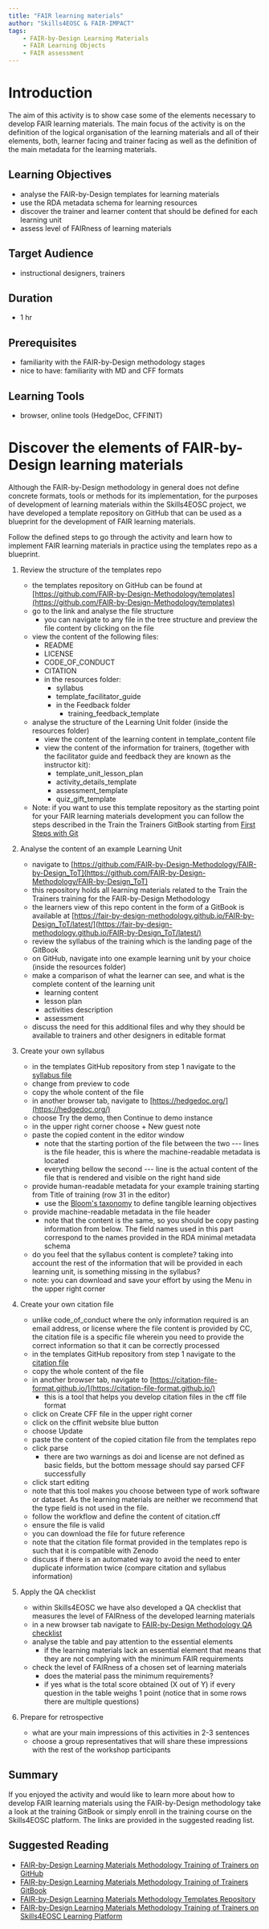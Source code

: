 ```yaml
---
title: "FAIR learning materials"
author: "Skills4EOSC & FAIR-IMPACT"
tags: 
    - FAIR-by-Design Learning Materials
    - FAIR Learning Objects
    - FAIR assessment
---
```


# Introduction

The aim of this activity is to show case some of the elements necessary to develop FAIR learning materials. The main focus of the activity is on the definition of the logical organisation of the learning materials and all of their elements, both, learner facing and trainer facing as well as the definition of the main metadata for the learning materials.

## Learning Objectives

- analyse the FAIR-by-Design templates for learning materials
- use the RDA metadata schema for learning resources
- discover the trainer and learner content that should be defined for each learning unit
- assess level of FAIRness of learning materials

## Target Audience

- instructional designers, trainers

## Duration

- 1 hr

## Prerequisites

- familiarity with the FAIR-by-Design methodology stages
- nice to have: familiarity with MD and CFF formats

## Learning Tools

- browser, online tools (HedgeDoc, CFFINIT)

# Discover the elements of FAIR-by-Design learning materials

Although the FAIR-by-Design methodology in general does not define concrete formats, tools or methods for its implementation, for the purposes of development of learning materials within the Skills4EOSC project, we have developed a template repository on GitHub that can be used as a blueprint for the development of FAIR learning materials.  

Follow the defined steps to go through the activity and learn how to implement FAIR learning materials in practice using the templates repo as a blueprint.

1. Review the structure of the templates repo
    - the templates repository on GitHub can be found at [https://github.com/FAIR-by-Design-Methodology/templates](https://github.com/FAIR-by-Design-Methodology/templates)
    - go to the link and analyse the file structure
        - you can navigate to any file in the tree structure and preview the file content by clicking on the file
    - view the content of the following files:
        - README
        - LICENSE
        - CODE_OF_CONDUCT
        - CITATION
        - in the resources folder: 
            - syllabus
            - template_facilitator_guide
            - in the Feedback folder 
                - training_feedback_template
    - analyse the structure of the Learning Unit folder (inside the resources folder)
        - view the content of the learning content in template_content file
        - view the content of the information for trainers, (together with the facilitator guide and feedback they are known as the instructor kit):
            - template_unit_lesson_plan
            - activity_details_template
            - assessment_template
            - quiz_gift_template
    - Note: if you want to use this template repository as the starting point for your FAIR learning materials development you can follow the steps described in the Train the Trainers GitBook starting from [First Steps with Git](https://fair-by-design-methodology.github.io/FAIR-by-Design_ToT/latest/Stage%204%20%E2%80%93%20Produce/08-Development%20Tools/08-Introduction%20to%20Markdown%20and%20Git/#activity-first-steps-with-git)

2. Analyse the content of an example Learning Unit
    - navigate to [https://github.com/FAIR-by-Design-Methodology/FAIR-by-Design_ToT](https://github.com/FAIR-by-Design-Methodology/FAIR-by-Design_ToT)
    - this repository holds all learning materials related to the Train the Trainers training for the FAIR-by-Design Methodology
    - the learners view of this repo content in the form of a GitBook is available at [https://fair-by-design-methodology.github.io/FAIR-by-Design_ToT/latest/](https://fair-by-design-methodology.github.io/FAIR-by-Design_ToT/latest/)
    - review the syllabus of the training which is the landing page of the GitBook
    - on GitHub, navigate into one example learning unit by your choice (inside the resources folder)
    - make a comparison of what the learner can see, and what is the complete content of the learning unit
        - learning content
        - lesson plan
        - activities description
        - assessment
    - discuss the need for this additional files and why they should be available to trainers and other designers in editable format

2. Create your own syllabus
    - in the templates GitHub repository from step 1 navigate to the [syllabus file](https://github.com/FAIR-by-Design-Methodology/templates/blob/main/resources/syllabus.md)
    - change from preview to code 
    - copy the whole content of the file
    - in another browser tab, navigate to [https://hedgedoc.org/](https://hedgedoc.org/)
    - choose Try the demo, then Continue to demo instance
    - in the upper right corner choose + New guest note
    - paste the copied content in the editor window
        - note that the starting portion of the file between the two --- lines is the file header, this is where the machine-readable metadata is located
        - everything bellow the second --- line is the actual content of the file that is rendered and visible on the right hand side
    - provide human-readable metadata for your example training starting from Title of training (row 31 in the editor)
        - use the [Bloom's taxonomy](https://fair-by-design-methodology.github.io/FAIR-by-Design_ToT/latest/Stage%201%20%E2%80%93%20Prepare/02-Preparing%20FAIR%20Learning%20Objects/02-Preparing%20FAIR%20Learning%20Objects_cont/#defining-learning-objectives) to define tangible learning objectives
    - provide machine-readable metadata in the file header
        - note that the content is the same, so you should be copy pasting information from below. The field names used in this part correspond to the names provided in the RDA minimal metadata schema
    - do you feel that the syllabus content is complete? taking into account the rest of the information that will be provided in each learning unit, is something missing in the syllabus?
    - note: you can download and save your effort by using the Menu in the upper right corner

4. Create your own citation file
    - unlike code_of_conduct where the only information required is an email address, or license where the file content is provided by CC, the citation file is a specific file wherein you need to provide the correct information so that it can be correctly processed
    - in the templates GitHub repository from step 1 navigate to the [citation file](https://github.com/FAIR-by-Design-Methodology/templates/blob/main/CITATION.cff)
    - copy the whole content of the file
    - in another browser tab, navigate to [https://citation-file-format.github.io/](https://citation-file-format.github.io/) 
        - this is a tool that helps you develop citation files in the cff file format
    - click on Create CFF file in the upper right corner
    - click on the cffinit website blue button
    - choose Update
    - paste the content of the copied citation file from the templates repo
    - click parse
        - there are two warnings as doi and license are not defined as basic fields, but the bottom message should say parsed CFF successfully
    - click start editing
    - note that this tool makes you choose between type of work software or dataset. As the learning materials are neither we recommend that the type field is not used in the file.
    - follow the workflow and define the content of citation.cff
    - ensure the file is valid
    - you can download the file for future reference
    - note that the citation file format provided in the templates repo is such that it is compatible with Zenodo
    - discuss if there is an automated way to avoid the need to enter duplicate information twice (compare citation and syllabus information)

4. Apply the QA checklist
    - within Skills4EOSC we have also developed a QA checklist that measures the level of FAIRness of the developed learning materials
    - in a new browser tab navigate to [FAIR-by-Design Methodology QA checklist](https://fair-by-design-methodology.github.io/FAIR-by-Design_ToT/latest/Stage%206%20%E2%80%93%20Verify/19-Final%20QA%20check/19-finalQA/#fair-by-design-methodology-qa-checklist)
    - analyse the table and pay attention to the essential elements
        - if the learning materials lack an essential element that means that they are not complying with the minimum FAIR requirements
    - check the level of FAIRness of a chosen set of learning materials
        - does the material pass the minimum requirements?
        - if yes what is the total score obtained (X out of Y) if every question in the table weighs 1 point (notice that in some rows there are multiple questions) 

5. Prepare for retrospective
    - what are your main impressions of this activities in 2-3 sentences
    - choose a group representatives that will share these impressions with the rest of the workshop participants


## Summary

If you enjoyed the activity and would like to learn more about how to develop FAIR learning materials using the FAIR-by-Design methodology take a look at the training GitBook or simply enroll in the training course on the Skills4EOSC platform. The links are provided in the suggested reading list.

## Suggested Reading

- [FAIR-by-Design Learning Materials Methodology Training of Trainers on GitHub](https://github.com/FAIR-by-Design-Methodology/FAIR-by-Design_ToT)
- [FAIR-by-Design Learning Materials Methodology Training of Trainers GitBook](https://fair-by-design-methodology.github.io/FAIR-by-Design_ToT/latest/)
- [FAIR-by-Design Learning Materials Methodology Templates Repository](https://github.com/FAIR-by-Design-Methodology/templates)
- [FAIR-by-Design Learning Materials Methodology Training of Trainers on Skills4EOSC Learning Platform](https://learning.skills4eosc.eu/course/view.php?id=19)

